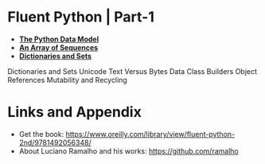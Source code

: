 
# Fluent Python | Part-1

* **[The Python Data Model](https://github.com/nihathalici/Fluent-Python/tree/main/PART-01/CHPT-01-The-Python-Data%20Model)**
* **[An Array of Sequences](https://github.com/nihathalici/Fluent-Python/tree/main/PART-01/CHPT-02-An-Array-of-Sequences)**
* **[Dictionaries and Sets](https://github.com/nihathalici/Fluent-Python/tree/main/PART-01/CHPT-03-Dictionaries-and-Sets)**




Dictionaries and Sets
Unicode Text Versus Bytes
Data Class Builders
Object References Mutability and Recycling

Links and Appendix
========================================================

- Get the book: https://www.oreilly.com/library/view/fluent-python-2nd/9781492056348/
- About Luciano Ramalho and his works: https://github.com/ramalho
